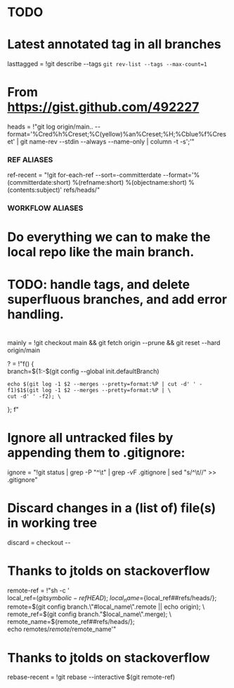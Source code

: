 # TODO

  # Latest annotated tag in all branches
  lasttagged = !git describe --tags `git rev-list --tags --max-count=1`

  # From https://gist.github.com/492227
  heads = !"git log origin/main.. --format='%Cred%h%Creset;%C(yellow)%an%Creset;%H;%Cblue%f%Creset' | git name-rev --stdin --always --name-only | column -t -s';'"


  ### REF ALIASES ###

  ref-recent = "!git for-each-ref --sort=-committerdate --format='%(committerdate:short) %(refname:short) %(objectname:short) %(contents:subject)' refs/heads/"

  ### WORKFLOW ALIASES ###

  # Do everything we can to make the local repo like the main branch.
  #
  # TODO: handle tags, and delete superfluous branches, and add error handling.
  #
  mainly = !git checkout main && git fetch origin --prune && git reset --hard origin/main


? = !"f() { \
    branch=${1:-$(git config --global init.defaultBranch)

    echo $(git log -1 $2 --merges --pretty=format:%P | cut -d' ' -f1)$1$(git log -1 $2 --merges --pretty=format:%P | \
    cut -d' ' -f2); \
}; f"


  # Ignore all untracked files by appending them to .gitignore:
  ignore = "!git status | grep -P \"^\\t\" | grep -vF .gitignore | sed \"s/^\\t//\" >> .gitignore"

  # Discard changes in a (list of) file(s) in working tree
  discard = checkout --


  # Thanks to jtolds on stackoverflow
  remote-ref = !"sh -c ' \
    local_ref=$(git symbolic-ref HEAD); \
    local_name=${local_ref##refs/heads/}; \
    remote=$(git config branch.\"#local_name\".remote || echo origin); \
    remote_ref=$(git config branch.\"$local_name\".merge); \
    remote_name=${remote_ref##refs/heads/}; \
    echo remotes/$remote/$remote_name'"

  # Thanks to jtolds on stackoverflow
  rebase-recent = !git rebase --interactive $(git remote-ref)
